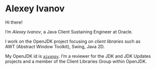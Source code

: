 # Alexey Ivanov

Hi there!

I’m *Alexey Ivanov*,
a Java Client Sustaining Engineer at Oracle.

I work on the OpenJDK project focusing on
*client libraries* such as
AWT&nbsp;(Abstract Window Toolkit),
Swing, Java&nbsp;2D.

My OpenJDK id is [`aivanov`](https://openjdk.org/census#aivanov).
I’m a reviewer for the JDK and JDK Updates projects
and a member of the Client Libraries Group within OpenJDK.
